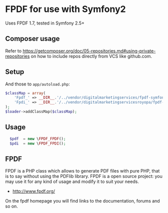 FPDF for use with Symfony2
==========================

Uses FPDF 1.7, tested in Symfony 2.5+

Composer usage
-----
Refer to https://getcomposer.org/doc/05-repositories.md#using-private-repositories on how to include repos directly from VCS like github.com.

Setup
-----

And those to `app/autoload.php`:

```php
$classMap = array(
    'Fpdf_' => __DIR__.'/../vendor/digitalmarketingservices/fpdf-symfony2/lib/FPDF/FPDF.php',
    'Fpdi_' => __DIR__.'/../vendor/digitalmarketingservicesroyopa/fpdf-symfony2/lib/FPDF/FPDI.php'
);
$loader->addClassMap($classMap);    
```

Usage
-----

```php
  $pdf  = new \FPDF_FPDF();
  $pdi  = new \FPDF_FPDI();	
```

FPDF
-----
FPDF is a PHP class which allows to generate PDF files with pure PHP, that is to say without using the PDFlib library. FPDF is a open source project: you may use it for any kind of usage and modify it to suit your needs.

- http://www.fpdf.org/

On the fpdf homepage you will find links to the documentation, forums and so on.
